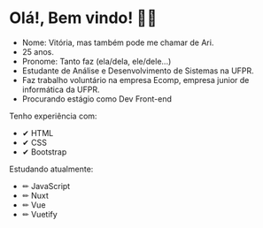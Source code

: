 

<h1> Olá!, Bem vindo! 🐱‍🐉 </h1> 
<ul><div>
<li>Nome: Vitória, mas também pode me chamar de Ari.</li>
<li> 25 anos. </li>
<li>Pronome: Tanto faz (ela/dela, ele/dele...) </li>
<li>Estudante de Análise e Desenvolvimento de Sistemas na UFPR.</li>
<li>Faz trabalho voluntário na empresa Ecomp, empresa junior de informática da UFPR.</li>
<li> Procurando estágio como Dev Front-end </li>
</ul></div>
<div><p>Tenho experiência com:</p>
<ul>
<li>✔ HTML</li>
<li>✔ CSS</li>
<li>✔ Bootstrap</li>
 </ul></div>
<div><p>Estudando atualmente:</p>
<ul>
<li> ✏ JavaScript</li>
<li> ✏ Nuxt</li>
<li> ✏ Vue</li>
<li> ✏ Vuetify</li> 
</div></ul></p> 
